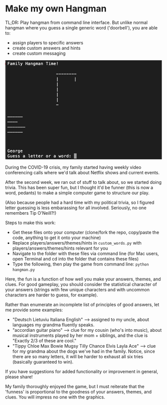 # Make my own Hangman

TL;DR: Play hangman from command line interface. But unlike normal hangman where you guess a single generic word ('doorbell'), you are able to:
- assign players to specific answers 
- create custom answers and hints
- create custom messaging

![](images/hangman.png)

During the COVID-19 crisis, my family started having weekly video conferencing calls where we'd talk about Netflix shows and current events.

After the second week, we ran out of stuff to talk about, so we started doing trivia. This has been super fun, but I thought it'd be funner (this is now a word, pedants) to make a simple computer game to structure our play.

(Also because people had a hard time with my political trivia, so I figured letter guessing is less embarassing for all involved. Seriously, no one remembers Tip O'Neill?!)

Steps to make this work:
- Get these files onto your computer (clone/fork the repo, copy/paste the code, anything to get it onto your machine)
- Replace players/answers/themes/hints in `custom_words.py` with players/answers/themes/hints relevant for you
- Navigate to the folder with these files via command line (for Mac users, open Terminal and cd into the folder that contains these files)
- Type the following, then play the game from command line: `python hangman.py`

Here, the fun is a function of how well you make your answers, themes, and clues. For good gameplay, you should consider the statistical character of your answers (strings with few unique characters and with uncommon characters are harder to guess, for example).

Rather than enumerate an incomplete list of principles of good answers, let me provide some examples:
- "Deutsch Lietuviu Italiana English" —> assigned to my uncle, about languages my grandma fluently speaks.
- "accordian guitar piano" —> clue for my cousin (who's into music), about musical instruments played by her mom + siblings, and the clue is "Exactly 2/3 of these are cool."
- "Tippy Chloe Max Bowie Mugsy Tilly Chance Elvis Layla Ace" —> clue for my grandma about the dogs we've had in the family. Notice, since there are so many letters, it will be harder to exhaust all six tries (basically guaranteed to win).

If you have suggestions for added functionality or improvement in general, please share!

My family thoroughly enjoyed the game, but I must reiterate that the 'funness' is proportional to the goodness of your answers, themes, and clues. You will impress no one with the graphics.

